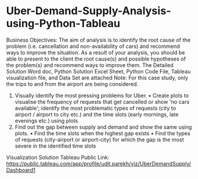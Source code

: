 # Uber-Demand-Supply-Analysis-using-Python-Tableau
Business Objectives: The aim of analysis is to identify the root cause of the problem (i.e. cancellation and non-availability of cars) and recommend ways to improve the situation. As a result of your analysis, you should be able to present to the client the root cause(s) and possible hypotheses of the problem(s) and recommend ways to improve them. The Detailed Solution Word doc, Python Solution Excel Sheet, Python Code File, Tableau visualization file, and Data Set are attached
Note: For this case study, only the trips to and from the airport are being considered.
1. Visually identify the most pressing problems for Uber.
•	Create plots to visualise the frequency of requests that get cancelled or show 'no cars available'; identify the most problematic types of requests (city to airport / airport to city etc.) and the time slots (early mornings, late evenings etc.) using plots
2. Find out the gap between supply and demand and show the same using plots.
•	Find the time slots when the highest gap exists
•	Find the types of requests (city-airport or airport-city) for which the gap is the most severe in the identified time slots

Visualization Solution Tableau Public Link: https://public.tableau.com/app/profile/udit.parekh/viz/UberDemandSupply/Dashboard1
